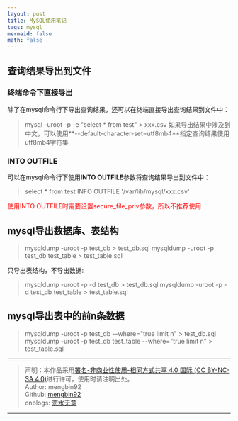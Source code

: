 ```yaml
---
layout: post
title: MySQL使用笔记 
tags: mysql 
mermaid: false
math: false
---  
```


## 查询结果导出到文件  

### 终端命令下直接导出

除了在mysql命令行下导出查询结果，还可以在终端直接导出查询结果到文件中：

> mysql -uroot -p -e "select * from test" > xxx.csv 
> 如果导出结果中涉及到中文，可以使用**--default-character-set=utf8mb4**指定查询结果使用utf8mb4字符集

### INTO OUTFILE  

可以在mysql命令行下使用**INTO OUTFILE**参数将查询结果导出到文件中：

> select * from test INFO OUTFILE '/var/lib/mysql/xxx.csv'

<font color="red">使用INTO OUTFILE时需要设置secure_file_priv参数，所以不推荐使用</font>

## mysql导出数据库、表结构

> mysqldump -uroot -p test_db > test_db.sql
> mysqldump -uroot -p test_db test_table > test_table.sql

只导出表结构，不导出数据:

> mysqldump -uroot -p -d test_db > test_db.sql
> mysqldump -uroot -p -d test_db test_table > test_table.sql

## mysql导出表中的前n条数据

> mysqldump -uroot -p test_db --where="true limit n" > test_db.sql
> mysqldump -uroot -p test_db test_table --where="true limit n" > test_table.sql

---

> 声明：本作品采用[署名-非商业性使用-相同方式共享 4.0 国际 (CC BY-NC-SA 4.0)](https://creativecommons.org/licenses/by-nc-sa/4.0/deed.zh)进行许可，使用时请注明出处。  
> Author: mengbin92  
> Github: [mengbin92](https://mengbin92.github.io/)  
> cnblogs: [恋水无意](https://www.cnblogs.com/lianshuiwuyi/)  

---
